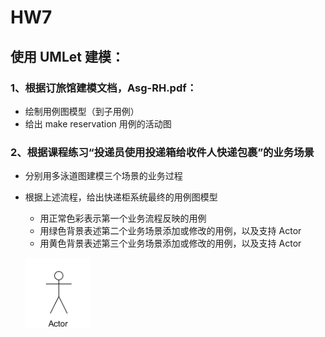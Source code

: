 # HW7

## 使用 UMLet 建模：

### 1、根据订旅馆建模文档，Asg-RH.pdf：
   * 绘制用例图模型（到子用例）
   * 给出 make reservation 用例的活动图
### 2、根据课程练习“投递员使用投递箱给收件人快递包裹”的业务场景
   * 分别用多泳道图建模三个场景的业务过程
   * 根据上述流程，给出快递柜系统最终的用例图模型
     * 用正常色彩表示第一个业务流程反映的用例
     * 用绿色背景表述第二个业务场景添加或修改的用例，以及支持 Actor
     * 用黄色背景表述第三个业务场景添加或修改的用例，以及支持 Actor
     
     ![参与者](https://raw.githubusercontent.com/Zhang-JiaBin/System-Analysis-and-Design/master/image/%E7%94%A8%E6%88%B7.png)
